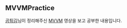## MVVMPractice

[곰튀김](https://www.youtube.com/c/%EA%B3%B0%ED%8A%80%EA%B9%80)님이 정리해주신 [MVVM](https://www.youtube.com/watch?v=M58LqynqQHc) 영상을 보고 공부한 내용입니다.
